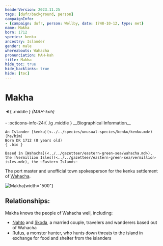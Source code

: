 ```yaml
---
headerVersion: 2023.11.25
tags: [dufr/background, person]
campaignInfo:
- {campaign: dufr, person: Wellby, date: 1748-10-12, type: met}
name: Makha
born: 1712
species: kenku
ancestry: Islander
gender: male
whereabouts: Wahacha
pronunciation: MAH-kah
title: Makha
hide_toc: true
hide_backlinks: true
hide: [toc]
---
```

# Makha
:speaker:{ .middle } *(MAH-kah)*  
<div class="grid cards ext-narrow-margin ext-one-column" markdown>
- :octicons-info-24:{ .lg .middle } __Biographical Information__

    An Islander [kenku](<../../species/unusual-species/kenku/kenku.md>) (he/him)  
    Born DR 1712 (8 years old)  
    { .bio }

    Based in [Wahacha](<../../gazetteer/eastern-green-sea/wahacha.md>), the [Vermillion Isles](<../../gazetteer/eastern-green-sea/vermillion-isles.md>), the ~Eastern Islands~
</div>



The port master and unofficial town spokesperson for the kenku settlement of [Wahacha](<../../gazetteer/eastern-green-sea/wahacha.md>).  

![Makha](../../assets/makha.png){width="500"}

## Relationships:
Makha knows the people of Wahacha well, including:
- [Nahto](<./nahto.md>) and [Skoda](<./skoda.md>), a married couple, travelers and wanderers based out of Wahacha
- [Rufus](<../pcs/dunmar-fellowship/guests/rufus.md>), a monster hunter, who hunts down threats to the island in exchange for food and shelter from the islanders


